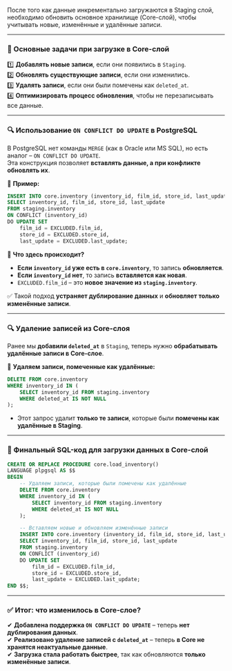 После того как данные инкрементально загружаются в Staging слой, необходимо обновить основное хранилище (Core-слой), чтобы учитывать новые, изменённые и удалённые записи.

---

### **🔹 Основные задачи при загрузке в Core-слой**

1️⃣ **Добавлять новые записи**, если они появились в `Staging`.  
2️⃣ **Обновлять существующие записи**, если они изменились.  
3️⃣ **Удалять записи**, если они были помечены как `deleted_at`.  
4️⃣ **Оптимизировать процесс обновления**, чтобы не перезаписывать все данные.

---

### **🔍 Использование `ON CONFLICT DO UPDATE` в PostgreSQL**

В PostgreSQL нет команды `MERGE` (как в Oracle или MS SQL), но есть аналог – `ON CONFLICT DO UPDATE`.  
Эта конструкция позволяет **вставлять данные, а при конфликте обновлять их**.

📌 **Пример:**

```sql
INSERT INTO core.inventory (inventory_id, film_id, store_id, last_update)
SELECT inventory_id, film_id, store_id, last_update 
FROM staging.inventory
ON CONFLICT (inventory_id) 
DO UPDATE SET 
    film_id = EXCLUDED.film_id,
    store_id = EXCLUDED.store_id,
    last_update = EXCLUDED.last_update;
```

🔹 **Что здесь происходит?**

- **Если `inventory_id` уже есть в `core.inventory`**, то запись **обновляется**.
- **Если `inventory_id` нет**, то запись **вставляется как новая**.
- `EXCLUDED.film_id` – это **новое значение из `staging.inventory`**.

✅ Такой подход **устраняет дублирование данных** и **обновляет только изменённые записи**.

---

### **🔍 Удаление записей из Core-слоя**

Ранее мы **добавили `deleted_at`** в `Staging`, теперь нужно **обрабатывать удалённые записи в Core-слое**.

📌 **Удаляем записи, помеченные как удалённые:**

```sql
DELETE FROM core.inventory 
WHERE inventory_id IN (
    SELECT inventory_id FROM staging.inventory 
    WHERE deleted_at IS NOT NULL
);
```

- Этот запрос удалит **только те записи**, которые были **помечены как удалённые в Staging**.

---

### **🔹 Финальный SQL-код для загрузки данных в Core-слой**

```sql
CREATE OR REPLACE PROCEDURE core.load_inventory()
LANGUAGE plpgsql AS $$
BEGIN
    -- Удаляем записи, которые были помечены как удалённые
    DELETE FROM core.inventory 
    WHERE inventory_id IN (
        SELECT inventory_id FROM staging.inventory 
        WHERE deleted_at IS NOT NULL
    );

    -- Вставляем новые и обновляем изменённые записи
    INSERT INTO core.inventory (inventory_id, film_id, store_id, last_update)
    SELECT inventory_id, film_id, store_id, last_update 
    FROM staging.inventory
    ON CONFLICT (inventory_id) 
    DO UPDATE SET 
        film_id = EXCLUDED.film_id,
        store_id = EXCLUDED.store_id,
        last_update = EXCLUDED.last_update;
END $$;
```

---

### **✅ Итог: что изменилось в Core-слое?**

✔ **Добавлена поддержка `ON CONFLICT DO UPDATE`** – теперь **нет дублирования данных**.  
✔ **Реализовано удаление записей с `deleted_at`** – теперь **в Core не хранятся неактуальные данные**.  
✔ **Загрузка стала работать быстрее**, так как обновляются **только изменённые записи**.